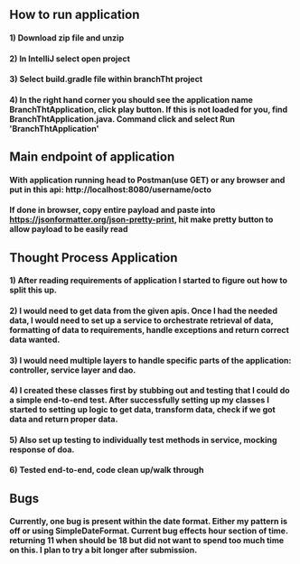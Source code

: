 ## How to run application 
#### 1) Download zip file and unzip
#### 2) In IntelliJ select open project
#### 3) Select build.gradle file within branchTht project
#### 4) In the right hand corner you should see the application name BranchThtApplication, click play button. If this is not loaded for you, find BranchThtApplication.java. Command click and select Run 'BranchThtApplication'

## Main endpoint of application 
#### With application running head to Postman(use GET) or any browser and put in this api: http://localhost:8080/username/octo
#### If done in browser, copy entire payload and paste into https://jsonformatter.org/json-pretty-print, hit make pretty button to allow payload to be easily read

## Thought Process Application
#### 1) After reading requirements of application I started to figure out how to split this up.
#### 2) I would need to get data from the given apis. Once I had the needed data, I would need to set up a service to orchestrate retrieval of data, formatting of data to requirements, handle exceptions and return correct data wanted.  
#### 3) I would need multiple layers to handle specific parts of the application: controller, service layer and dao. 
#### 4) I created these classes first by stubbing out and testing that I could do a simple end-to-end test. After successfully setting up my classes I started to setting up logic to get data, transform data, check if we got data and return proper data. 
#### 5) Also set up testing to individually test methods in service, mocking response of doa. 
#### 6) Tested end-to-end, code clean up/walk through 

## Bugs
#### Currently, one bug is present within the date format. Either my pattern is off or using SimpleDateFormat. Current bug effects hour section of time. returning 11 when should be 18 but did not want to spend too much time on this. I plan to try a bit longer after submission.  